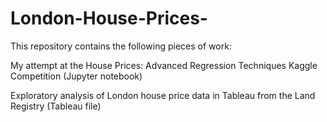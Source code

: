 # London-House-Prices-

This repository contains the following pieces of work: 

My attempt at the House Prices: Advanced Regression Techniques Kaggle Competition (Jupyter notebook)

Exploratory analysis of London house price data in Tableau from the Land Registry (Tableau file)

